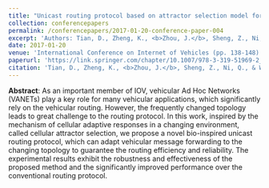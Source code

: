 ```yaml
---
title: "Unicast routing protocol based on attractor selection model for vehicular ad-hoc networks (<b>The Best Paper Award</b>)"
collection: conferencepapers
permalink: /conferencepapers/2017-01-20-conference-paper-004
excerpt: 'Authors: Tian, D., Zheng, K., <b>Zhou, J.</b>, Sheng, Z., Ni, Q., & Wang, Y.'
date: 2017-01-20
venue: 'International Conference on Internet of Vehicles (pp. 138-148). Springer, Cham.'
paperurl: 'https://link.springer.com/chapter/10.1007/978-3-319-51969-2_12'
citation: 'Tian, D., Zheng, K., <b>Zhou, J.</b>, Sheng, Z., Ni, Q., & Wang, Y. (2016, December). Unicast routing protocol based on attractor selection model for vehicular ad-hoc networks. In International Conference on Internet of Vehicles (pp. 138-148). Springer, Cham.'
---
```



**Abstract**: As an important member of IOV, vehicular Ad Hoc Networks (VANETs) play a key role for many vehicular applications, which significantly rely on the vehicular routing. However, the frequently changed topology leads to great challenge to the routing protocol. In this work, inspired by the mechanism of cellular adaptive responses in a changing environment, called cellular attractor selection, we propose a novel bio-inspired unicast routing protocol, which can adapt vehicular message forwarding to the changing topology to guarantee the routing efficiency and reliability. The experimental results exhibit the robustness and effectiveness of the proposed method and the significantly improved performance over the conventional routing protocol.
